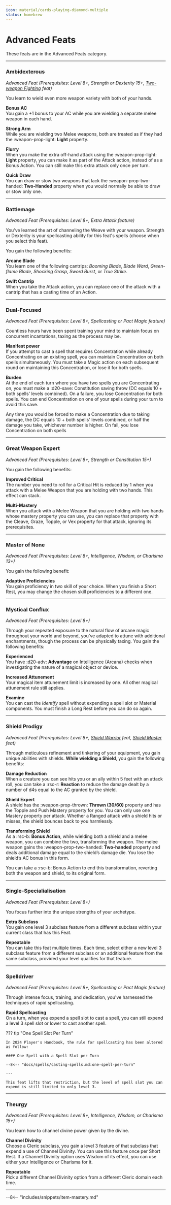 ```yaml
---
icon: material/cards-playing-diamond-multiple
status: homebrew
---
```


# Advanced Feats

These feats are in the Advanced Feats category.

---

### Ambidexterous

*Advanced Feat (Prerequisites: Level 8+, Strength or Dexterity 15+, [Two-weapon Fighting](./feat-fighting-style/phb24.md#two-weapon-fighting) feat)*

You learn to wield even more weapon variety with both of your hands.

**Bonus AC**  
You gain a +1 bonus to your AC while you are wielding a separate melee weapon in each hand.

**Strong Arm**  
While you are wielding two Melee weapons, both are treated as if they had the :weapon-prop-light: **Light** property.

**Flurry**  
When you make the extra off-hand attack using the :weapon-prop-light: **Light** property, you can make it as part of the Attack action, instead of as a Bonus Action. You can still make this extra attack only once per turn.

**Quick Draw**  
You can draw or stow two weapons that lack the :weapon-prop-two-handed: **Two-Handed** property when you would normally be able to draw or stow only one.

---

### Battlemage

*Advanced Feat (Prerequisites: Level 8+, Extra Attack feature)*

You’ve learned the art of channeling the Weave with your weapon. Strength or Dexterity is your spellcasting ability for this feat's spells (choose when you select this feat). 

You gain the following benefits:

**Arcane Blade**  
You learn one of the following cantrips: *Booming Blade*, *Blade Ward*, *Green-flame Blade*, *Shocking Grasp*, *Sword Burst*, or *True Strike*.

**Swift Cantrip**  
When you take the Attack action, you can replace one of the attack with a cantrip that has a casting time of an Action.

---

### Dual-Focused

*Advanced Feat (Prerequisites: Level 8+, Spellcasting or Pact Magic feature)*

Countless hours have been spent training your mind to maintain focus on concurrent incantations, taxing as the process may be.

**Manifest power**  
If you attempt to cast a spell that requires Concentration while already Concentrating on an existing spell, you can maintain Concentration on both spells simultaneously. You must take a Magic action on each subsequent round on maintaining this Concentration, or lose it for both spells.
    
**Burden**  
At the end of each turn where you have two spells you are Concentrating on, you must make a :d20-save: Constitution saving throw (DC equals 10 + both spells' levels combined). On a failure, you lose Concentration for both spells. You can end Concentration on one of your spells during your turn to avoid this save.

Any time you would be forced to make a Concentration due to taking damage, the DC equals 10 + both spells' levels combined, or half the damage you take, whichever number is higher. On fail, you lose Concentration on both spells

---

### Great Weapon Expert

*Advanced Feat (Prerequisites: Level 8+, Strength or Constitution 15+)*

You gain the following benefits:

**Improved Critical**  
The number you need to roll for a Critical Hit is reduced by 1 when you attack with a Melee Weapon that you are holding with two hands. This effect can stack.

**Multi-Mastery**  
When you attack with a Melee Weapon that you are holding with two hands whose mastery property you can use, you can replace that property with the Cleave, Graze, Topple, or Vex property for that attack, ignoring its prerequisites.

--- 

### Master of None

*Advanced Feat (Prerequisites: Level 8+, Intelligence, Wisdom, or Charisma 13+)*

You gain the following benefit:

**Adaptive Proficiencies**  
You gain proficiency in two skill of your choice. When you finish a Short Rest, you may change the chosen skill proficiencies to a different one.

---

### Mystical Conflux

*Advanced Feat (Prerequisites: Level 8+)*  

Through your repeated exposure to the natural flow of arcane magic throughout your world and beyond, you've adapted to attune with additional enchantments, though the process can be physically taxing. You gain the following benefits:

**Experienced**  
You have :d20-adv: **Advantage** on Intelligence (Arcana) checks when investigating the nature of a magical object or device.
    
**Increased Attunement**  
Your magical item attunement limit is increased by one. All other magical attunement rule still applies.
    
**Examine**  
You can cast the *Identify* spell without expending a spell slot or Material components. You must finish a Long Rest before you can do so again.

---

### Shield Prodigy

*Advanced Feat (Prerequisites: Level 8+, [Shield Warrior](../feat/feat-fighting-style/hb.md#shield-warrior) feat, [Shield Master](../feat/feat-general/phb24.md#shield-master) feat)*

Through meticulous refinement and tinkering of your equipment, you gain unique abilities with shields. **While wielding a Shield**, you gain the following benefits:

**Damage Reduction**  
When a creature you can see hits you or an ally within 5 feet with an attack roll, you can take a :rsc-r: **Reaction** to reduce the damage dealt by a number of d4s equal to the AC granted by the shield.

**Shield Expert**  
A shield has the :weapon-prop-thrown: **Thrown (30/60)** property and has the Topple and Push Mastery property for you. You can only use one Mastery property per attack. Whether a Ranged attack with a shield hits or misses, the shield bounces back to you harmlessly.

**Transforming Shield**  
As a :rsc-b: **Bonus Action**, while wielding both a shield and a melee weapon, you can combine the two, transforming the weapon. The melee weapon gains the :weapon-prop-two-handed: **Two-handed** property and deals additional damage equal to the shield’s damage die. You lose the shield’s AC bonus in this form. 

You can take a :rsc-b: Bonus Action to end this transformation, reverting both the weapon and shield, to its original form.

---

### Single-Specialialisation

*Advanced Feat (Prerequisites: Level 8+)*

You focus further into the unique strengths of your archetype.

**Extra Subclass**  
You gain one level 3 subclass feature from a different subclass within your current class that has this Feat.

**Repeatable**  
You can take this feat multiple times. Each time, select either a new level 3 subclass feature from a different subclass or an additional feature from the same subclass, provided your level qualifies for that feature.

---

### Spelldriver

*Advanced Feat (Prerequisites: Level 8+, Spellcasting or Pact Magic feature)*

Through intense focus, training, and dedication, you've harnessed the techniques of rapid spellcasting.

**Rapid Spellcasting**  
On a turn, when you expend a spell slot to cast a spell, you can still expend a level 3 spell slot or lower to cast another spell.

??? tip "One Spell Slot Per Turn"

    In 2024 Player's Handbook, the rule for spellcasting has been altered as follow:

    #### One Spell with a Spell Slot per Turn 

    --8<-- "docs/spells/casting-spells.md:one-spell-per-turn"

    ---

    This feat lifts that restriction, but the level of spell slot you can expend is still limited to only level 3.
    
---

### Theurgy

*Advanced Feat (Prerequisites: Level 8+, Intelligence, Wisdom, or Charisma 15+)*

You learn how to channel divine power given by the divine.
    
**Channel Divinity**  
Choose a Cleric subclass, you gain a level 3 feature of that subclass that expend a use of Channel Divinity. You can use this feature once per Short Rest. If a Channel Divinity option uses Wisdom of its effect, you can use either your Intelligence or Charisma for it.

**Repeatable**  
Pick a different Channel Divinity option from a different Cleric domain each time.

---

--8<-- "includes/snippets/item-mastery.md"